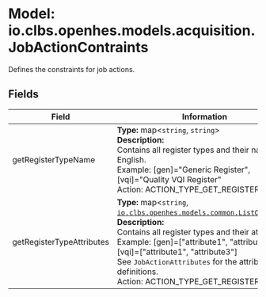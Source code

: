 # Model: io.clbs.openhes.models.acquisition.JobActionContraints

Defines the constraints for job actions.

## Fields

| Field | Information |
| --- | --- |
| getRegisterTypeName | <b>Type:</b> map<`string`, `string`><br><b>Description:</b><br>Contains all register types and their names in English.<br>Example: [gen]="Generic Register", [vqi]="Quality VQI Register"<br>Action: ACTION_TYPE_GET_REGISTER |
| getRegisterTypeAttributes | <b>Type:</b> map<`string`, [`io.clbs.openhes.models.common.ListOfString`](model-io-clbs-openhes-models-common-listofstring.md)><br><b>Description:</b><br>Contains all register types and their attributes.<br>Example: [gen]=["attribute1", "attribute2"], [vqi]=["attribute1", "attribute3"]<br>See `JobActionAttributes` for the attribute definitions.<br>Action: ACTION_TYPE_GET_REGISTER |


